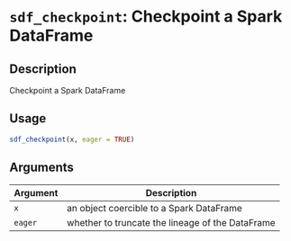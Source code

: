 # `sdf_checkpoint`: Checkpoint a Spark DataFrame

## Description


 Checkpoint a Spark DataFrame


## Usage

```r
sdf_checkpoint(x, eager = TRUE)
```


## Arguments

Argument      |Description
------------- |----------------
```x```     |     an object coercible to a Spark DataFrame
```eager```     |     whether to truncate the lineage of the DataFrame


